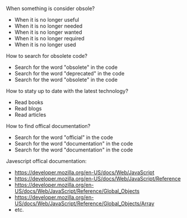 When something is consider obsole?
- When it is no longer useful
- When it is no longer needed
- When it is no longer wanted
- When it is no longer required
- When it is no longer used

How to search for obsolete code?
- Search for the word "obsolete" in the code
- Search for the word "deprecated" in the code
- Search for the word "obsolete" in the code

How to staty up to date with the latest technology?
- Read books
- Read blogs
- Read articles


How to find offical documentation?
- Search for the word "official" in the code
- Search for the word "documentation" in the code
- Search for the word "documentation" in the code

Javescript offical documentation:
- https://developer.mozilla.org/en-US/docs/Web/JavaScript
- https://developer.mozilla.org/en-US/docs/Web/JavaScript/Reference
- https://developer.mozilla.org/en-US/docs/Web/JavaScript/Reference/Global_Objects
- https://developer.mozilla.org/en-US/docs/Web/JavaScript/Reference/Global_Objects/Array
- etc.

